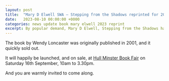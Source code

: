 ```yaml
---
layout: post
title:  "Mary D Elwell SWA — Stepping from the Shadows reprinted for 2023"
date:   2023-08-10 00:00:00 +0000
categories: news update book mary elwell 2023 reprint
excerpt: By popular demand, Mary D Elwell, Stepping from the Shadows has just been reprinted for 2023 after so long!
---
```


The book by Wendy Loncaster was originally published in 2001, and it quickly sold out.

It will happily be launched, and on sale, at <a href="https://hm.churchsuite.com/events/f3u2wuqd" title="Hull Minster Book Fair" target="_blank">Hull Minster Book Fair</a> on Saturday 16th September, 10am to 3.30pm.

And you are warmly invited to come along.